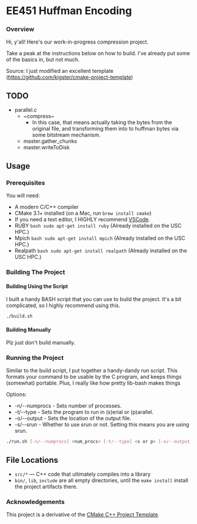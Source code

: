 # EE451 Huffman Encoding

### Overview

Hi, y'all! Here's our work-in-progress compression project.

Take a peak at the instructions below on how to build. I've already put some of the basics in, but not much.

Source: I just modified an excellent template (https://github.com/kigster/cmake-project-template)

## TODO
* parallel.c
  * ~compress~
    * In this case, that means actually taking the bytes from the original file, and transforming them into to huffman bytes via some bitstream mechanism.
  * master.gather_chunks
  * master.writeToDisk

## Usage

### Prerequisites

You will need:

 * A modern C/C++ compiler
 * CMake 3.1+ installed (on a Mac, run `brew install cmake`)
 * If you need a text editor, I HIGHLY recommend [VSCode](https://code.visualstudio.com/).
 * RUBY ```bash sudo apt-get install ruby``` (Already installed on the USC HPC.) 
 * Mpich ```bash sudo apt-get install mpich``` (Already installed on the USC HPC.) 
 * Realpath ```bash sudo apt-get install realpath``` (Already installed on the USC HPC.) 

### Building The Project

####  Building Using the Script

I built a handy BASH script that you can use to build the project. It's a bit complicated, so I highly recommend using this.

```bash
./build.sh
```

#### Building Manually

Plz just don't build manually.

### Running the Project

Similar to the build script, I put together a handy-dandy run script. This formats your command to be usable by the C program, and keeps things (somewhat) portable. Plus, I really like how pretty lib-bash makes things

Options:
 * -n/--numprocs - Sets number of processes.
 * -t/--type - Sets the program to run in (s)erial or (p)arallel.
 * -o/--output - Sets the location of the output file.
 * -s/--srun - Whether to use srun or not. Setting this means you are using srun.

```bash
./run.sh [-n/--numprocs] <num_procs> [-t/--type] <s or p> [-o/--output] <./out/file/location> [-s/--srun] ./fileToCompress
```


## File Locations

 * `src/*` — C++ code that ultimately compiles into a library
 * `bin/`, `lib`, `include` are all empty directories, until the `make install` install the project artifacts there.

### Acknowledgements

This project is a derivative of the [CMake C++ Project Template](https://github.com/kigster/cmake-project-template).

